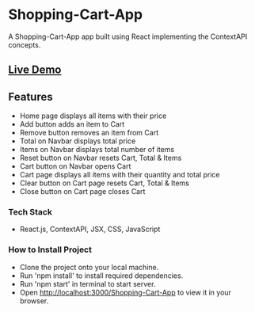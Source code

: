 # Shopping-Cart-App

A Shopping-Cart-App app built using React implementing the ContextAPI concepts.

## [Live Demo](https://priyanka-agrawal2022.github.io/Shopping-Cart-App)

## Features

- Home page displays all items with their price
- Add button adds an item to Cart
- Remove button removes an item from Cart
- Total on Navbar displays total price
- Items on Navbar displays total number of items
- Reset button on Navbar resets Cart, Total & Items
- Cart button on Navbar opens Cart
- Cart page displays all items with their quantity and total price
- Clear button on Cart page resets Cart, Total & Items
- Close button on Cart page closes Cart

### Tech Stack
- React.js, ContextAPI, JSX, CSS, JavaScript

### How to Install Project

- Clone the project onto your local machine.
- Run 'npm install' to install required dependencies.
- Run 'npm start' in terminal to start server.
- Open [http://localhost:3000/Shopping-Cart-App](http://localhost:3000/Shopping-Cart-App) to view it in your browser.